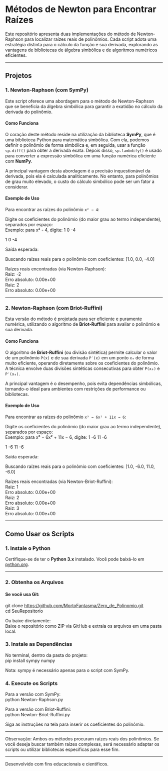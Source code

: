# Métodos de Newton para Encontrar Raízes

Este repositório apresenta duas implementações do método de Newton-Raphson para localizar raízes reais de polinômios. Cada script adota uma estratégia distinta para o cálculo da função e sua derivada, explorando as vantagens de bibliotecas de álgebra simbólica e de algoritmos numéricos eficientes.

---

## Projetos

### 1. Newton-Raphson (com SymPy)

Este script oferece uma abordagem para o método de Newton-Raphson que se beneficia da álgebra simbólica para garantir a exatidão no cálculo da derivada do polinômio.

#### Como Funciona

O coração deste método reside na utilização da biblioteca **SymPy**, que é uma biblioteca Python para matemática simbólica. Com ela, podemos definir o polinômio de forma simbólica e, em seguida, usar a função `sp.diff()` para obter a derivada exata. Depois disso, `sp.lambdify()` é usado para converter a expressão simbólica em uma função numérica eficiente com **NumPy**.

A principal vantagem desta abordagem é a precisão inquestionável da derivada, pois ela é calculada analiticamente. No entanto, para polinômios de grau muito elevado, o custo do cálculo simbólico pode ser um fator a considerar.

#### Exemplo de Uso

Para encontrar as raízes do polinômio `x² − 4`:  

Digite os coeficientes do polinômio (do maior grau ao termo independente), separados por espaço:  
Exemplo: para x² - 4, digite: 1 0 -4  

1 0 -4  

Saída esperada:

Buscando raízes reais para o polinômio com coeficientes: [1.0, 0.0, -4.0]  

Raízes reais encontradas (via Newton-Raphson):  
Raiz: -2  
Erro absoluto: 0.00e+00  
Raiz: 2  
Erro absoluto: 0.00e+00  

---

### 2. Newton-Raphson (com Briot-Ruffini)

Esta versão do método é projetada para ser eficiente e puramente numérica, utilizando o algoritmo de **Briot-Ruffini** para avaliar o polinômio e sua derivada.

#### Como Funciona

O algoritmo de **Briot-Ruffini** (ou divisão sintética) permite calcular o valor de um polinômio `P(x)` e de sua derivada `P′(x)` em um ponto `x₀` de forma muito eficiente, operando diretamente sobre os coeficientes do polinômio. A técnica envolve duas divisões sintéticas consecutivas para obter `P(x₀)` e `P′(x₀)`.

A principal vantagem é o desempenho, pois evita dependências simbólicas, tornando-o ideal para ambientes com restrições de performance ou bibliotecas.

#### Exemplo de Uso

Para encontrar as raízes do polinômio `x³ − 6x² + 11x − 6`:  

Digite os coeficientes do polinômio (do maior grau ao termo independente), separados por espaço:  
Exemplo: para x³ − 6x² + 11x − 6, digite: 1 -6 11 -6  

1 -6 11 -6  

Saída esperada:

Buscando raízes reais para o polinômio com coeficientes: [1.0, -6.0, 11.0, -6.0]  

Raízes reais encontradas (via Newton-Briot-Ruffini):  
Raiz: 1  
Erro absoluto: 0.00e+00  
Raiz: 2  
Erro absoluto: 0.00e+00  
Raiz: 3  
Erro absoluto: 0.00e+00  

---

## Como Usar os Scripts

### 1. Instale o Python

Certifique-se de ter o **Python 3.x** instalado. Você pode baixá-lo em [python.org](https://www.python.org/).

---

### 2. Obtenha os Arquivos

#### Se você usa Git:

git clone https://github.com/MortoFantasma/Zero_de_Polinomio.git  
cd SeuRepositorio  

Ou baixe diretamente:  
Baixe o repositório como ZIP via GitHub e extraia os arquivos em uma pasta local.

### 3. Instale as Dependências
No terminal, dentro da pasta do projeto:  
pip install sympy numpy  

Nota: sympy é necessário apenas para o script com SymPy.

### 4. Execute os Scripts
Para a versão com SymPy:  
python Newton-Raphson.py

Para a versão com Briot-Ruffini:  
python Newton-Briot-Ruffini.py

Siga as instruções na tela para inserir os coeficientes do polinômio.

---

Observação: Ambos os métodos procuram raízes reais dos polinômios. Se você deseja buscar também raízes complexas, será necessário adaptar os scripts ou utilizar bibliotecas específicas para esse fim.

---

Desenvolvido com fins educacionais e científicos.
